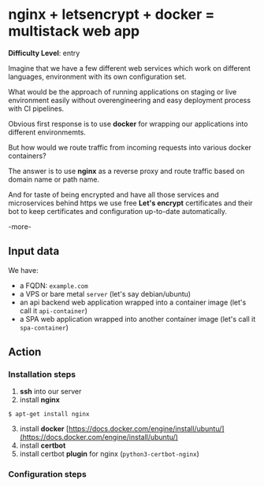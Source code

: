 # nginx + letsencrypt + docker = multistack web app

**Difficulty Level**: entry

Imagine that we have a few different web services which work on different
languages, environment with its own configuration set.

What would be the approach of running applications on staging or live
environment easily without overengineering and easy deployment process with CI
pipelines.

Obvious first response is to use **docker** for wrapping our applications into
different environmemts.

But how would we route traffic from incoming requests into various docker
containers?

The answer is to use **nginx** as a reverse proxy and route traffic based on domain
name or path name.

And for taste of being encrypted and have all those services and microservices
behind https we use free **Let's encrypt** certificates and their bot to keep
certificates and configuration up-to-date automatically.

-more-

## Input data

We have:

- a FQDN: `example.com`
- a VPS or bare metal `server` (let's say debian/ubuntu)
- an api backend web application wrapped into a container image (let's call it
  `api-container`)
- a SPA web application wrapped into another container image (let's call it
  `spa-container`)

## Action

### Installation steps
1. **ssh** into our server
2. install **nginx**
```
$ apt-get install nginx
```
3. install **docker**
[https://docs.docker.com/engine/install/ubuntu/](https://docs.docker.com/engine/install/ubuntu/)
4. install **certbot**
5. install certbot **plugin** for nginx (`python3-certbot-nginx`)

### Configuration steps

